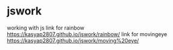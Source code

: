 # jswork
working with js
link for rainbow https://kasyap2807.github.io/jswork/rainbow/
link for movingeye https://kasyap2807.github.io/jswork/moving%20eye/
